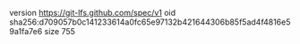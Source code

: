 version https://git-lfs.github.com/spec/v1
oid sha256:d709057b0c141233614a0fc65e97132b421644306b85f5ad4f4816e59a1fa7e6
size 755
